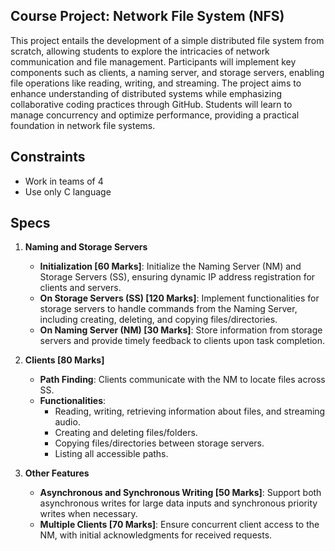 ## **Course Project: Network File System (NFS)**  
This project entails the development of a simple distributed file system from scratch, allowing students to explore the intricacies of network communication and file management. Participants will implement key components such as clients, a naming server, and storage servers, enabling file operations like reading, writing, and streaming. The project aims to enhance understanding of distributed systems while emphasizing collaborative coding practices through GitHub. Students will learn to manage concurrency and optimize performance, providing a practical foundation in network file systems.

## Constraints
- Work in teams of 4
- Use only C language

## Specs

1. **Naming and Storage Servers**
   - **Initialization [60 Marks]**: Initialize the Naming Server (NM) and Storage Servers (SS), ensuring dynamic IP address registration for clients and servers.
   - **On Storage Servers (SS) [120 Marks]**: Implement functionalities for storage servers to handle commands from the Naming Server, including creating, deleting, and copying files/directories.
   - **On Naming Server (NM) [30 Marks]**: Store information from storage servers and provide timely feedback to clients upon task completion.

2. **Clients [80 Marks]**
   - **Path Finding**: Clients communicate with the NM to locate files across SS.
   - **Functionalities**:
     - Reading, writing, retrieving information about files, and streaming audio.
     - Creating and deleting files/folders.
     - Copying files/directories between storage servers.
     - Listing all accessible paths.

3. **Other Features**
   - **Asynchronous and Synchronous Writing [50 Marks]**: Support both asynchronous writes for large data inputs and synchronous priority writes when necessary.
   - **Multiple Clients [70 Marks]**: Ensure concurrent client access to the NM, with initial acknowledgments for received requests.
